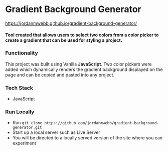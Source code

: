 Gradient Background Generator
======

https://jordanmwebb.github.io/gradient-background-generator/

#### Tool created that allows users to select two colors from a color picker to create a gradient that can be used for styling a project.

### Functionality
This project was built using Vanilla **JavaScript**. Two color pickers were added which dynamically renders the gradient background displayed on the page and can be copied and pasted into any project.

### Tech Stack
* JavaScript

### Run Locally
* Run `git clone https://github.com/jordanmwebb/gradient-background-generator.git`
* Start up a local server such as Live Server
* You will be directed to a locally served version of the site where you can experiment